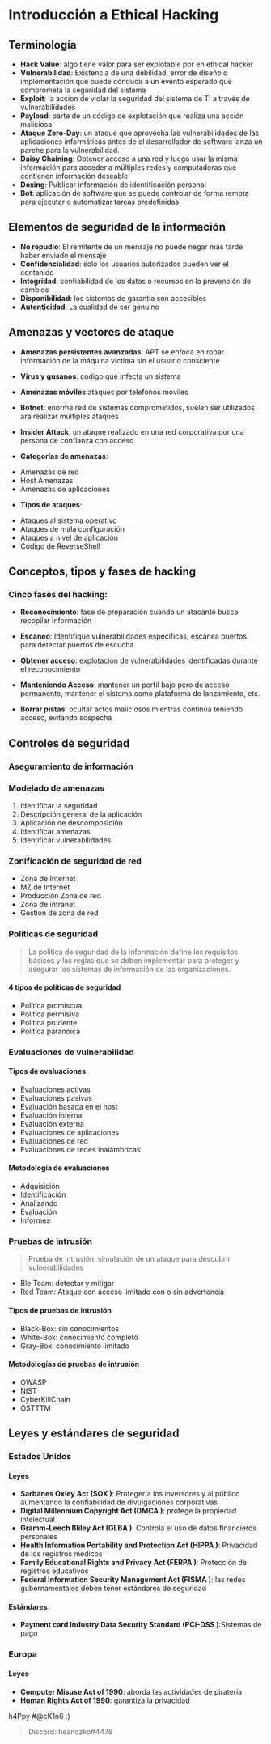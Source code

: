 # Introducción a Ethical Hacking

## Terminología

* **Hack Value**: algo tiene valor para ser explotable por en ethical hacker
* **Vulnerabilidad**: Existencia de una debilidad, error de diseño o implementación que puede conducir a un evento esperado que comprometa la seguridad del sistema
* **Exploit**: la accion de violar la seguridad del sistema de TI a través de vulnerabilidades
* **Payload**: parte de un código de explotación que realiza una acción maliciosa
* **Ataque Zero-Day**: un ataque que aprovecha las vulnerabilidades de las aplicaciones informáticas antes de el desarrollador de software lanza un parche para la vulnerabilidad.
* **Daisy Chaining**: Obtener acceso a una red  y luego usar la misma información para acceder a múltiples redes y computadoras que contienen información deseable
* **Doxing**: Publicar información de identificación personal
* **Bot**: aplicación de software que se puede controlar de forma remota para ejecutar o automatizar tareas predefinidas

## Elementos de seguridad de la información

* **No repudio**: El remitente de un mensaje no puede negar más tarde haber enviado el mensaje
* **Confidencialidad**: solo los usuarios autorizados pueden ver el contenido
* **Integridad**: confiabilidad de los datos o recursos en la prevención de cambios
* **Disponibilidad**: los sistemas de garantía son accesibles
* **Autenticidad**: La cualidad de ser genuino

## Amenazas y vectores de ataque

* **Amenazas persistentes avanzadas**: APT se enfoca en robar información de la máquina víctima sin el usuario
   consciente
* **Virus y gusanos**: codigo que infecta un sistema
* **Amenazas móviles**:ataques por telefonos moviles
* **Botnet**: enorme red de sistemas comprometidos, suelen ser utilizados ara realizar multiples ataques
* **Insider Attack**: un ataque realizado en una red corporativa por una persona de confianza con acceso

* **Categorías de amenazas**:
- Amenazas de red
- Host Amenazas
- Amenazas de aplicaciones
* **Tipos de ataques**:
- Ataques al sistema operativo
- Ataques de mala configuración
- Ataques a nivel de aplicación
- Código de ReverseShell

## Conceptos, tipos y fases de hacking

### Cinco fases del hacking:

* **Reconocimiento**: fase de preparación cuando un atacante busca recopilar información

* **Escaneo**: Identifique vulnerabilidades específicas, escánea puertos para detectar puertos de escucha

* **Obtener acceso**: explotación de vulnerabilidades identificadas durante el reconocimiento

* **Manteniendo Acceso**: mantener un perfil bajo pero de acceso permanente, mantener el sistema como plataforma de lanzamiento, etc.

* **Borrar pistas**: ocultar actos maliciosos mientras continúa teniendo acceso, evitando sospecha

## Controles de seguridad

### Aseguramiento de información

### Modelado de amenazas

1. Identificar la seguridad
2. Descripción general de la aplicación
3. Aplicación de descomposición
4. Identificar amenazas
5. Identificar vulnerabilidades

### Zonificación de seguridad de red

- Zona de Internet
- MZ de Internet
- Producción Zona de red
- Zona de intranet
- Gestión de zona de red

### Políticas de seguridad

> La política de seguridad de la información define los requisitos básicos y las reglas que se deben implementar para
proteger y asegurar los sistemas de información de las organizaciones.

#### 4 tipos de políticas de seguridad

- Política promiscua
- Política permisiva
- Política prudente
- Política paranoica

### Evaluaciones de vulnerabilidad

#### Tipos de evaluaciones

- Evaluaciones activas
- Evaluaciones pasivas
- Evaluación basada en el host
- Evaluación interna
- Evaluación externa
- Evaluaciones de aplicaciones
- Evaluaciones de red
- Evaluaciones de redes inalámbricas

#### Metodología de evaluaciones

- Adquisición
- Identificación
- Analizando
- Evaluación
- Informes

### Pruebas de intrusión

> Prueba de intrusión: simulación de un ataque para descubrir vulnerabilidades

- Ble Team: detectar y mitigar
- Red Team: Ataque con acceso limitado con o sin advertencia

#### Tipos de pruebas de intrusión

- Black-Box: sin conocimientos
- White-Box: conocimiento completo
- Gray-Box: conocimiento limitado

#### Metodologías de pruebas de intrusión

- OWASP
- NIST
- CyberKillChain
- OSTTTM

## Leyes y estándares de seguridad

### Estados Unidos

#### Leyes

* **Sarbanes Oxley Act (SOX \)**: Proteger a los inversores y al público aumentando la confiabilidad de divulgaciones corporativas
* **Digital Millennium Copyright Act (DMCA \)**: protege la propiedad intelectual
* **Gramm-Leech Bliley Act (GLBA \)**: Controla el uso de datos financieros personales
* **Health Information Portability and Protection Act (HIPPA \)**: Privacidad de los registros médicos
* **Family Educational Rights and Privacy Act (FERPA \)**: Protección de registros educativos
* **Federal Information Security Management Act (FISMA \)**: las redes gubernamentales deben tener estándares de seguridad

#### Estándares

* **Payment card Industry Data Security Standard (PCI-DSS \)**:Sistemas de pago

### Europa

#### Leyes

* **Computer Misuse Act of 1990**: aborda las actividades de piratería
* **Human Rights Act of 1990**: garantiza la privacidad

h4Ppy #@cK1n6 :)
> Discord: heanczko#4478
